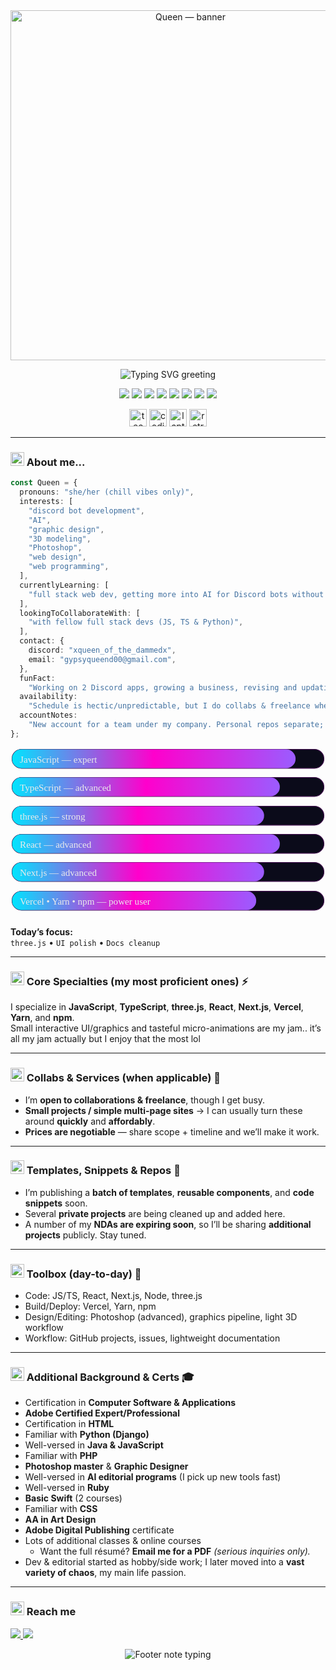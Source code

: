 <!-- TOP BANNER (transparent .gif/.apng) -->
<div align="center">
  <img src="https://media.giphy.com/media/JlJJU8Rd2QP4qxjNBc/giphy.gif" alt="Queen — banner" width="560" />
</div>

<!-- COLORED, MOBILE-SAFE TITLE (typing svg renders on desktop & mobile) -->
<p align="center">
  <img
    src="https://readme-typing-svg.demolab.com?font=Fira+Code&weight=600&duration=2800&pause=700&size=26&center=true&vCenter=true&width=720&color=9B5CFF&lines=Heya%2C+I'm+Queen!;Developer+%E2%80%A2+Editor+%E2%80%A2+Designer;Discord+Bots+%7C+AI+%7C+Web+%7C+3D%2Fthree.js"
    alt="Typing SVG greeting"
  />
</p>

<!-- quick tech badges -->
<p align="center">
  <img src="https://img.shields.io/badge/JavaScript-F7DF1E?logo=javascript&logoColor=000" />
  <img src="https://img.shields.io/badge/TypeScript-3178C6?logo=typescript&logoColor=fff" />
  <img src="https://img.shields.io/badge/React-61DAFB?logo=react&logoColor=000" />
  <img src="https://img.shields.io/badge/Next.js-000000?logo=nextdotjs&logoColor=fff" />
  <img src="https://img.shields.io/badge/three.js-000000?logo=threedotjs&logoColor=fff" />
  <img src="https://img.shields.io/badge/Vercel-000000?logo=vercel&logoColor=fff" />
  <img src="https://img.shields.io/badge/Yarn-2C8EBB?logo=yarn&logoColor=fff" />
  <img src="https://img.shields.io/badge/npm-CB3837?logo=npm&logoColor=fff" />
</p>

<!-- animated emoji sprinkles -->
<p align="center">
  <img src="https://media.giphy.com/media/QnZal34ldLmSxO7qqB/giphy.gif" width="28" alt="tech sparkle" />
  <img src="https://media.giphy.com/media/H7AmqyARFEc7S1Smtl/giphy.gif" width="28" alt="coding" />
  <img src="https://media.giphy.com/media/qr3ZyWgwGQjbJ1oSOf/giphy.gif" width="28" alt="laptop" />
  <img src="https://media.giphy.com/media/gGxJ9P0d6S6Kect4Ub/giphy.gif" width="28" alt="retro bubble" />
</p>

---

### <img src="https://media.giphy.com/media/qr3ZyWgwGQjbJ1oSOf/giphy.gif" width="22" alt="laptop" />  About me...
```ts
const Queen = {
  pronouns: "she/her (chill vibes only)",
  interests: [
    "discord bot development",
    "AI",
    "graphic design",
    "3D modeling",
    "Photoshop",
    "web design",
    "web programming",
  ],
  currentlyLearning: [
    "full stack web dev, getting more into AI for Discord bots without hosted AI services",
  ],
  lookingToCollaborateWith: [
    "with fellow full stack devs (JS, TS & Python)",
  ],
  contact: {
    discord: "xqueen_of_the_dammedx",
    email: "gypsyqueend00@gmail.com",
  },
  funFact:
    "Working on 2 Discord apps, growing a business, revising and updating company site weekly; JS is my fave for collab-friendly builds, but TS is my all-time fave that has my heart. Editor by passion, dev by love.",
  availability:
    "Schedule is hectic/unpredictable, but I do collabs & freelance when I can.",
  accountNotes:
    "New account for a team under my company. Personal repos separate; many app repos private until publication.",
};
```

<!-- ===================== FEATURE #1: NEON SKILL BARS ===================== -->
<!-- pure SVG; adjust colored bar widths (0–396) to taste -->
<div align="center">

  <!-- JavaScript -->
  <svg viewBox="0 0 400 36" width="100%" height="36" role="img" aria-label="JavaScript — expert">
    <defs>
      <linearGradient id="gradJS" x1="0" x2="1">
        <stop offset="0%"  stop-color="#00e5ff"/>
        <stop offset="50%" stop-color="#ff00cc"/>
        <stop offset="100%" stop-color="#9b5cff"/>
      </linearGradient>
    </defs>
    <rect x="2" y="2" rx="12" ry="12" width="396" height="24" fill="#0b0b1a" stroke="#3a0a47"/>
    <rect x="2" y="2" rx="12" ry="12" width="360" height="24" fill="url(#gradJS)"/>
    <text x="12" y="19" fill="#eaeaea" font-size="12" font-family="ui-monospace, SFMono-Regular">JavaScript — expert</text>
  </svg>

  <!-- TypeScript -->
  <svg viewBox="0 0 400 36" width="100%" height="36" role="img" aria-label="TypeScript — advanced">
    <defs><linearGradient id="gradTS" x1="0" x2="1">
      <stop offset="0%" stop-color="#00e5ff"/><stop offset="50%" stop-color="#ff00cc"/><stop offset="100%" stop-color="#9b5cff"/>
    </linearGradient></defs>
    <rect x="2" y="2" rx="12" ry="12" width="396" height="24" fill="#0b0b1a" stroke="#3a0a47"/>
    <rect x="2" y="2" rx="12" ry="12" width="340" height="24" fill="url(#gradTS)"/>
    <text x="12" y="19" fill="#eaeaea" font-size="12" font-family="ui-monospace, SFMono-Regular">TypeScript — advanced</text>
  </svg>

  <!-- three.js -->
  <svg viewBox="0 0 400 36" width="100%" height="36" role="img" aria-label="three.js — strong">
    <defs><linearGradient id="grad3" x1="0" x2="1">
      <stop offset="0%" stop-color="#00e5ff"/><stop offset="50%" stop-color="#ff00cc"/><stop offset="100%" stop-color="#9b5cff"/>
    </linearGradient></defs>
    <rect x="2" y="2" rx="12" ry="12" width="396" height="24" fill="#0b0b1a" stroke="#3a0a47"/>
    <rect x="2" y="2" rx="12" ry="12" width="320" height="24" fill="url(#grad3)"/>
    <text x="12" y="19" fill="#eaeaea" font-size="12" font-family="ui-monospace, SFMono-Regular">three.js — strong</text>
  </svg>

  <!-- React -->
  <svg viewBox="0 0 400 36" width="100%" height="36" role="img" aria-label="React — advanced">
    <defs><linearGradient id="gradR" x1="0" x2="1">
      <stop offset="0%" stop-color="#00e5ff"/><stop offset="50%" stop-color="#ff00cc"/><stop offset="100%" stop-color="#9b5cff"/>
    </linearGradient></defs>
    <rect x="2" y="2" rx="12" ry="12" width="396" height="24" fill="#0b0b1a" stroke="#3a0a47"/>
    <rect x="2" y="2" rx="12" ry="12" width="340" height="24" fill="url(#gradR)"/>
    <text x="12" y="19" fill="#eaeaea" font-size="12" font-family="ui-monospace, SFMono-Regular">React — advanced</text>
  </svg>

  <!-- Next.js -->
  <svg viewBox="0 0 400 36" width="100%" height="36" role="img" aria-label="Next.js — advanced">
    <defs><linearGradient id="gradN" x1="0" x2="1">
      <stop offset="0%" stop-color="#00e5ff"/><stop offset="50%" stop-color="#ff00cc"/><stop offset="100%" stop-color="#9b5cff"/>
    </linearGradient></defs>
    <rect x="2" y="2" rx="12" ry="12" width="396" height="24" fill="#0b0b1a" stroke="#3a0a47"/>
    <rect x="2" y="2" rx="12" ry="12" width="320" height="24" fill="url(#gradN)"/>
    <text x="12" y="19" fill="#eaeaea" font-size="12" font-family="ui-monospace, SFMono-Regular">Next.js — advanced</text>
  </svg>

  <!-- Tooling band -->
  <svg viewBox="0 0 400 36" width="100%" height="36" role="img" aria-label="Vercel • Yarn • npm — power user">
    <defs><linearGradient id="gradT" x1="0" x2="1">
      <stop offset="0%" stop-color="#00e5ff"/><stop offset="50%" stop-color="#ff00cc"/><stop offset="100%" stop-color="#9b5cff"/>
    </linearGradient></defs>
    <rect x="2" y="2" rx="12" ry="12" width="396" height="24" fill="#0b0b1a" stroke="#3a0a47"/>
    <rect x="2" y="2" rx="12" ry="12" width="310" height="24" fill="url(#gradT)"/>
    <text x="12" y="19" fill="#eaeaea" font-size="12" font-family="ui-monospace, SFMono-Regular">Vercel • Yarn • npm — power user</text>
  </svg>

</div>

<!-- ===================== FEATURE #3: TODAY'S FOCUS ===================== -->
**Today’s focus:**  
`three.js`  •  `UI polish`  •  `Docs cleanup`  

---

### <img src="https://media.giphy.com/media/H7AmqyARFEc7S1Smtl/giphy.gif" width="22" alt="coding" /> Core Specialties (my most proficient ones) ⚡
I specialize in **JavaScript**, **TypeScript**, **three.js**, **React**, **Next.js**, **Vercel**, **Yarn**, and **npm**.  
Small interactive UI/graphics and tasteful micro-animations are my jam.. it’s all my jam actually but I enjoy that the most lol

---

### <img src="https://media.giphy.com/media/QnZal34ldLmSxO7qqB/giphy.gif" width="22" alt="tech" />   Collabs & Services (when applicable) 🤝
- I’m **open to collaborations & freelance**, though I get busy.  
- **Small projects / simple multi-page sites** → I can usually turn these around **quickly** and **affordably**.  
- **Prices are negotiable** — share scope + timeline and we’ll make it work.

---

### <img src="https://media.giphy.com/media/QnZal34ldLmSxO7qqB/giphy.gif" width="22" alt="tech" />   Templates, Snippets & Repos 🧩
- I’m publishing a **batch of templates**, **reusable components**, and **code snippets** soon.  
- Several **private projects** are being cleaned up and added here.  
- A number of my **NDAs are expiring soon**, so I’ll be sharing **additional projects** publicly. Stay tuned.

---

### <img src="https://media.giphy.com/media/gGxJ9P0d6S6Kect4Ub/giphy.gif" width="22" alt="bubble" /> Toolbox (day-to-day) 🧰
- Code: JS/TS, React, Next.js, Node, three.js  
- Build/Deploy: Vercel, Yarn, npm  
- Design/Editing: Photoshop (advanced), graphics pipeline, light 3D workflow  
- Workflow: GitHub projects, issues, lightweight documentation

---

### <img src="https://media.giphy.com/media/hS42TuYYnANLFR9IRQ/giphy.gif" width="22" alt="404 playful" /> Additional Background & Certs 🎓
- Certification in **Computer Software & Applications**  
- **Adobe Certified Expert/Professional**  
- Certification in **HTML**  
- Familiar with **Python (Django)**  
- Well-versed in **Java & JavaScript**  
- Familiar with **PHP**  
- **Photoshop master** & **Graphic Designer**  
- Well-versed in **AI editorial programs** (I pick up new tools fast)  
- Well-versed in **Ruby**  
- **Basic Swift** (2 courses)  
- Familiar with **CSS**  
- **AA in Art Design**  
- **Adobe Digital Publishing** certificate  
- Lots of additional classes & online courses  
  - Want the full résumé? **Email me for a PDF** *(serious inquiries only).*  
- Dev & editorial started as hobby/side work; I later moved into a **vast variety of chaos**, my main life passion.

---

### <img src="https://media.giphy.com/media/QuI2G48pcj20qNHE3f/giphy.gif" width="22" alt="mail" />  Reach me
<p>
  <a href="mailto:gypsyqueend00@gmail.com">
    <img src="https://img.shields.io/badge/Email-gypsyqueend00%40gmail.com-red?logo=gmail&logoColor=white" />
  </a>
  <a href="https://discord.com/users/REPLACE_DISCORD_USER_ID">
    <img src="https://img.shields.io/badge/Discord-@xqueen__of__the__dammedx-5865F2?logo=discord&logoColor=white" />
  </a>
</p>

<!-- FOOTNOTE: animated typing note (neon purple, 6 lines, bigger size) -->
<p align="center">
  <img
    src="https://readme-typing-svg.demolab.com?font=Fira+Code&weight=600&duration=2800&pause=900&size=20&center=true&vCenter=true&width=720&color=9B5CFF&repeat=true&lines=Thanks%20for%20visiting%20my%20profile%21;If%20you%20have%20a%20question%20or%20need%20help%2C;don%27t%20hesitate%20to%20reach%20out.;My%20availability%20can%20be%20a%20bit%20wonky%2C;but%20I%27m%20friendly%20and%20happy%20to%20help%20when%20I%20can.;I%20don%27t%20charge%20for%20simple%20questions%2C%20help%2C%20or%20inquiries."
    alt="Footer note typing"
  />
</p>

<!-- OPTIONAL: GitHub stats (uncomment + set username if you want them visible) -->
<!--
<p align="center">
  <img src="https://github-readme-stats.vercel.app/api?username=Queen-00&show_icons=true&theme=tokyonight" height="160" />
  <img src="https://github-readme-streak-stats.herokuapp.com?user=Queen-00&theme=tokyonight" height="160" />
</p>
-->

